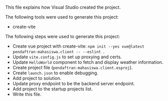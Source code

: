 This file explains how Visual Studio created the project.

The following tools were used to generate this project:
- create-vite

The following steps were used to generate this project:
- Create vue project with create-vite: `npm init --yes vue@latest pendaftran-mahasiswa.client -- --eslint `.
- Update `vite.config.js` to set up proxying and certs.
- Update `HelloWorld` component to fetch and display weather information.
- Create project file (`pendaftran-mahasiswa.client.esproj`).
- Create `launch.json` to enable debugging.
- Add project to solution.
- Update proxy endpoint to be the backend server endpoint.
- Add project to the startup projects list.
- Write this file.
